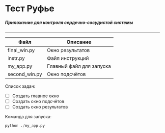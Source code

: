 # Тест Руфье

##### Приложение для контроля сердечно-сосудистой системы
---

| Файл | Описание |
|---   |---       |
| final_win.py | Окно результатов |
| instr.py | Файл инструкций |
| my_app.py | Главный файл для запуска |
| second_win.py | Окно подсчётов |

Список задач:
- [ ] Создать главное окно
- [ ] Создать окно подсчётов
- [ ] Создать окно результатов

Команда для запуска:
```python
python ./my_app.py
```
